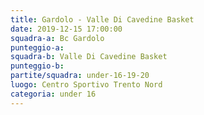 ```yaml
---
title: Gardolo - Valle Di Cavedine Basket
date: 2019-12-15 17:00:00
squadra-a: Bc Gardolo
punteggio-a: 
squadra-b: Valle Di Cavedine Basket
punteggio-b: 
partite/squadra: under-16-19-20
luogo: Centro Sportivo Trento Nord
categoria: under 16
---
```

